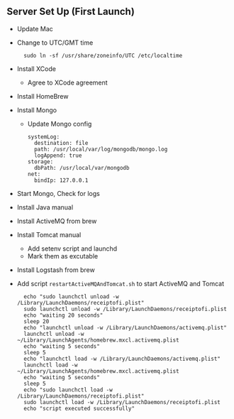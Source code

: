 ## Server Set Up (First Launch)

- Update Mac
- Change to UTC/GMT time 

        sudo ln -sf /usr/share/zoneinfo/UTC /etc/localtime
         
- Install XCode
  - Agree to XCode agreement
- Install HomeBrew
- Install Mongo
  - Update Mongo config
  
        systemLog:
          destination: file
          path: /usr/local/var/log/mongodb/mongo.log
          logAppend: true
        storage:
          dbPath: /usr/local/var/mongodb
        net:
          bindIp: 127.0.0.1

- Start Mongo, Check for logs 
- Install Java manual
- Install ActiveMQ from brew
- Install Tomcat manual
  - Add setenv script and launchd
  - Mark them as excutable
- Install Logstash from brew
- Add script `restartActiveMQAndTomcat.sh` to start ActiveMQ and Tomcat

        echo "sudo launchctl unload -w /Library/LaunchDaemons/receiptofi.plist"
        sudo launchctl unload -w /Library/LaunchDaemons/receiptofi.plist
        echo "waiting 20 seconds"
        sleep 20
        echo "launchctl unload -w /Library/LaunchDaemons/activemq.plist"
        launchctl unload -w ~/Library/LaunchAgents/homebrew.mxcl.activemq.plist
        echo "waiting 5 seconds"
        sleep 5
        echo "launchctl load -w /Library/LaunchDaemons/activemq.plist"
        launchctl load -w ~/Library/LaunchAgents/homebrew.mxcl.activemq.plist
        echo "waiting 5 seconds"
        sleep 5
        echo "sudo launchctl load -w /Library/LaunchDaemons/receiptofi.plist"
        sudo launchctl load -w /Library/LaunchDaemons/receiptofi.plist
        echo "script executed successfully"
